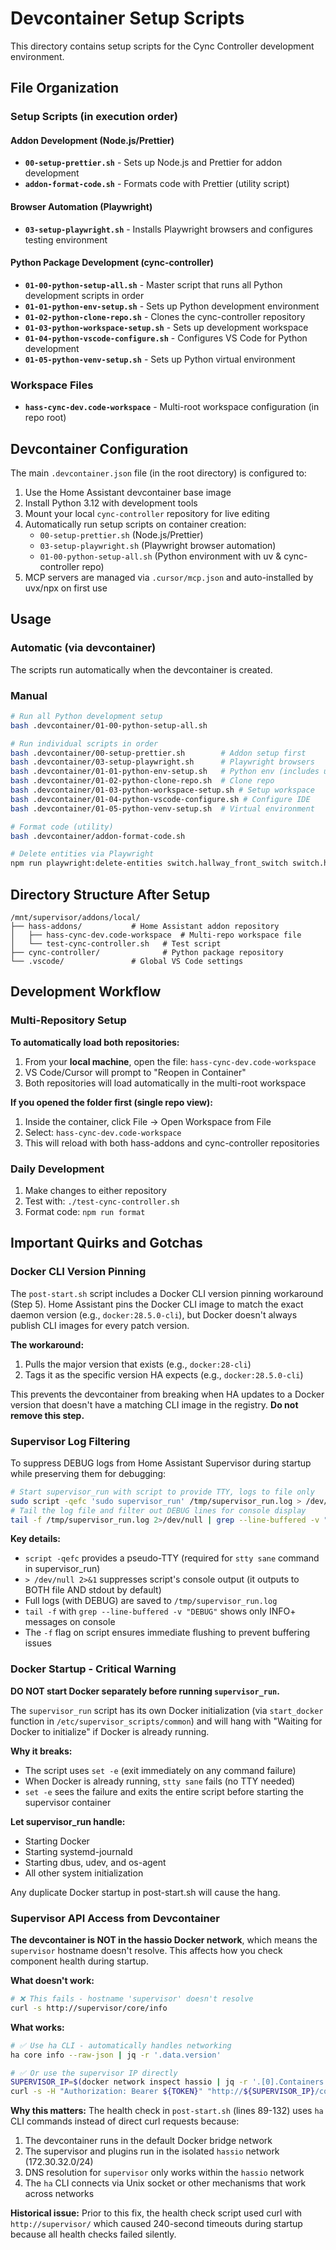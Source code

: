 # Devcontainer Setup Scripts

This directory contains setup scripts for the Cync Controller development environment.

## File Organization

### Setup Scripts (in execution order)

#### Addon Development (Node.js/Prettier)
- **`00-setup-prettier.sh`** - Sets up Node.js and Prettier for addon development
- **`addon-format-code.sh`** - Formats code with Prettier (utility script)

#### Browser Automation (Playwright)
- **`03-setup-playwright.sh`** - Installs Playwright browsers and configures testing environment

#### Python Package Development (cync-controller)
- **`01-00-python-setup-all.sh`** - Master script that runs all Python development scripts in order
- **`01-01-python-env-setup.sh`** - Sets up Python development environment
- **`01-02-python-clone-repo.sh`** - Clones the cync-controller repository
- **`01-03-python-workspace-setup.sh`** - Sets up development workspace
- **`01-04-python-vscode-configure.sh`** - Configures VS Code for Python development
- **`01-05-python-venv-setup.sh`** - Sets up Python virtual environment

### Workspace Files
- **`hass-cync-dev.code-workspace`** - Multi-root workspace configuration (in repo root)

## Devcontainer Configuration

The main `.devcontainer.json` file (in the root directory) is configured to:
1. Use the Home Assistant devcontainer base image
2. Install Python 3.12 with development tools
3. Mount your local `cync-controller` repository for live editing
4. Automatically run setup scripts on container creation:
   - `00-setup-prettier.sh` (Node.js/Prettier)
   - `03-setup-playwright.sh` (Playwright browser automation)
   - `01-00-python-setup-all.sh` (Python environment with uv & cync-controller repo)
5. MCP servers are managed via `.cursor/mcp.json` and auto-installed by uvx/npx on first use

## Usage

### Automatic (via devcontainer)
The scripts run automatically when the devcontainer is created.

### Manual
```bash
# Run all Python development setup
bash .devcontainer/01-00-python-setup-all.sh

# Run individual scripts in order
bash .devcontainer/00-setup-prettier.sh        # Addon setup first
bash .devcontainer/03-setup-playwright.sh      # Playwright browsers
bash .devcontainer/01-01-python-env-setup.sh   # Python env (includes uv)
bash .devcontainer/01-02-python-clone-repo.sh  # Clone repo
bash .devcontainer/01-03-python-workspace-setup.sh # Setup workspace
bash .devcontainer/01-04-python-vscode-configure.sh # Configure IDE
bash .devcontainer/01-05-python-venv-setup.sh  # Virtual environment

# Format code (utility)
bash .devcontainer/addon-format-code.sh

# Delete entities via Playwright
npm run playwright:delete-entities switch.hallway_front_switch switch.hallway_counter_switch
```

## Directory Structure After Setup

```
/mnt/supervisor/addons/local/
├── hass-addons/           # Home Assistant addon repository
│   ├── hass-cync-dev.code-workspace  # Multi-repo workspace file
│   └── test-cync-controller.sh   # Test script
├── cync-controller/              # Python package repository
└── .vscode/               # Global VS Code settings
```

## Development Workflow

### Multi-Repository Setup

**To automatically load both repositories:**
1. From your **local machine**, open the file: `hass-cync-dev.code-workspace`
2. VS Code/Cursor will prompt to "Reopen in Container"
3. Both repositories will load automatically in the multi-root workspace

**If you opened the folder first (single repo view):**
1. Inside the container, click File → Open Workspace from File
2. Select: `hass-cync-dev.code-workspace`
3. This will reload with both hass-addons and cync-controller repositories

### Daily Development
1. Make changes to either repository
2. Test with: `./test-cync-controller.sh`
3. Format code: `npm run format`

## Important Quirks and Gotchas

### Docker CLI Version Pinning

The `post-start.sh` script includes a Docker CLI version pinning workaround (Step 5). Home Assistant pins the Docker CLI image to match the exact daemon version (e.g., `docker:28.5.0-cli`), but Docker doesn't always publish CLI images for every patch version.

**The workaround:**
1. Pulls the major version that exists (e.g., `docker:28-cli`)
2. Tags it as the specific version HA expects (e.g., `docker:28.5.0-cli`)

This prevents the devcontainer from breaking when HA updates to a Docker version that doesn't have a matching CLI image in the registry. **Do not remove this step.**

### Supervisor Log Filtering

To suppress DEBUG logs from Home Assistant Supervisor during startup while preserving them for debugging:

```bash
# Start supervisor_run with script to provide TTY, logs to file only
sudo script -qefc 'sudo supervisor_run' /tmp/supervisor_run.log > /dev/null 2>&1 &
# Tail the log file and filter out DEBUG lines for console display
tail -f /tmp/supervisor_run.log 2>/dev/null | grep --line-buffered -v "DEBUG" &
```

**Key details:**
- `script -qefc` provides a pseudo-TTY (required for `stty sane` command in supervisor_run)
- `> /dev/null 2>&1` suppresses script's console output (it outputs to BOTH file AND stdout by default)
- Full logs (with DEBUG) are saved to `/tmp/supervisor_run.log`
- `tail -f` with `grep --line-buffered -v "DEBUG"` shows only INFO+ messages on console
- The `-f` flag on script ensures immediate flushing to prevent buffering issues

### Docker Startup - Critical Warning

**DO NOT start Docker separately before running `supervisor_run`.**

The `supervisor_run` script has its own Docker initialization (via `start_docker` function in `/etc/supervisor_scripts/common`) and will hang with "Waiting for Docker to initialize" if Docker is already running.

**Why it breaks:**
- The script uses `set -e` (exit immediately on any command failure)
- When Docker is already running, `stty sane` fails (no TTY needed)
- `set -e` sees the failure and exits the entire script before starting the supervisor container

**Let supervisor_run handle:**
- Starting Docker
- Starting systemd-journald
- Starting dbus, udev, and os-agent
- All other system initialization

Any duplicate Docker startup in post-start.sh will cause the hang.

### Supervisor API Access from Devcontainer

**The devcontainer is NOT in the hassio Docker network**, which means the `supervisor` hostname doesn't resolve. This affects how you check component health during startup.

**What doesn't work:**
```bash
# ❌ This fails - hostname 'supervisor' doesn't resolve
curl -s http://supervisor/core/info
```

**What works:**
```bash
# ✅ Use ha CLI - automatically handles networking
ha core info --raw-json | jq -r '.data.version'

# ✅ Or use the supervisor IP directly
SUPERVISOR_IP=$(docker network inspect hassio | jq -r '.[0].Containers | to_entries[] | select(.value.Name | contains("supervisor")) | .value.IPv4Address' | cut -d'/' -f1)
curl -s -H "Authorization: Bearer ${TOKEN}" "http://${SUPERVISOR_IP}/core/info"
```

**Why this matters:**
The health check in `post-start.sh` (lines 89-132) uses `ha` CLI commands instead of direct curl requests because:
1. The devcontainer runs in the default Docker bridge network
2. The supervisor and plugins run in the isolated `hassio` network (172.30.32.0/24)
3. DNS resolution for `supervisor` only works within the `hassio` network
4. The `ha` CLI connects via Unix socket or other mechanisms that work across networks

**Historical issue:** Prior to this fix, the health check script used curl with `http://supervisor/` which caused 240-second timeouts during startup because all health checks failed silently.

